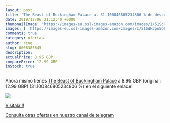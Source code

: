 ```yaml
---
layout: post
title: 'The Beast of Buckingham Palace al 31.100846805234806 % de descuento'
date: 2019/12/06 21:12:40 +0000
thumbnailImage: 'https://images-eu.ssl-images-amazon.com/images/I/51SdH3po5OL._SL200_.jpg'
images: [ 'https://images-eu.ssl-images-amazon.com/images/I/51SdH3po5OL._SL200_.jpg' ]
comments: true
category: ofertas
author: ring
slug: 0008385645
description:
actualPrice: 8.95 GBP
comparePrice: 12.99 GBP
inStock: true
---
```


Ahora mismo tienes [The Beast of Buckingham Palace](https://www.amazon.com/dp/0008385645/?tag=redken08-20) a 8.95 GBP (original: 12.99 GBP) (31.100846805234806 %) en el siguiente enlace!

[![](https://images-eu.ssl-images-amazon.com/images/I/51SdH3po5OL._SL200_.jpg)](https://www.amazon.com/dp/0008385645/?tag=redken08-20)

[Visítala!!!](https://www.amazon.com/dp/0008385645/?tag=redken08-20)

[Consulta otras ofertas en nuestro canal de telegram](https://t.me/s/ofertas25)
